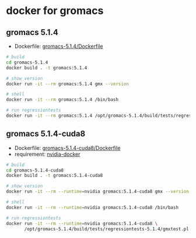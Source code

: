 # docker for gromacs

## gromacs 5.1.4

- Dockerfile: [gromacs-5.1.4/Dockerfile](gromacs-5.1.4/Dockerfile)

```sh
# build
cd gromacs-5.1.4
docker build . -t gromacs:5.1.4
```

```sh
# show version
docker run -it --rm gromacs:5.1.4 gmx --version

# shell
docker run -it --rm gromacs:5.1.4 /bin/bash

# run regressiontests
docker run -it --rm gromacs:5.1.4 /opt/gromacs-5.1.4/build/tests/regressiontests-5.1.4/gmxtest.pl all
```

## gromacs 5.1.4-cuda8

- Dockerfile: [gromacs-5.1.4-cuda8/Dockerfile](gromacs-5.1.4-cuda8/Dockerfile)
- requirement: [nvidia-docker](https://github.com/NVIDIA/nvidia-docker)

```sh
# build
cd gromacs-5.1.4-cuda8
docker build . -t gromacs:5.1.4-cuda8
```

```sh
# show version
docker run -it --rm --runtime=nvidia gromacs:5.1.4-cuda8 gmx --version

# shell
docker run -it --rm --runtime=nvidia gromacs:5.1.4-cuda8 /bin/bash

# run regressiontests
docker run -it --rm --runtime=nvidia gromacs:5.1.4-cuda8 \
       /opt/gromacs-5.1.4/build/tests/regressiontests-5.1.4/gmxtest.pl all
```


